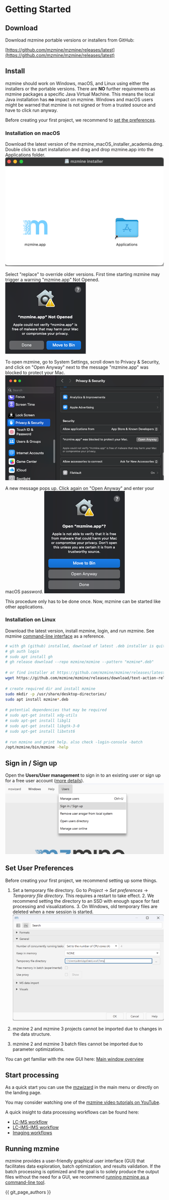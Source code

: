 # Getting Started

## Download

Download mzmine portable versions or installers from GitHub:

[https://github.com/mzmine/mzmine/releases/latest](https://github.com/mzmine/mzmine/releases/latest)

## Install

mzmine should work on Windows, macOS, and Linux using either the installers or the portable versions. There are **NO** further requirements as mzmine packages a specific Java Virtual Machine. This means the local Java installation has **no** impact on mzmine. Windows and macOS users might be warned that mzmine is not signed or from a trusted source and have to click run anyway. 

Before creating your first project, we recommend to [set the preferences](#set-user-preferences).
### Installation on macOS
Download the latest version of the mzmine_macOS_installer_academia.dmg. Double click to start installation and drag and drop mzmine.app into the Applications folder.
![macOS_installer](getting_started_macOS_installer.png)

Select "replace" to override older versions. First time starting mzmine may trigger a warning "mzmine.app" Not Opened.
![macOS_mzmine_not_opened](getting_started_macOS_not_opened.png)

To open mzmine, go to System Settings, scroll down to Privacy & Security, and click on "Open Anyway" next to the message "mzmine.app" was blocked to protect your Mac.
![macOS_mzmine_not_opened](getting_started_macOS_open_anyway.png)

A new message pops up. Click again on "Open Anyway" and enter your macOS password.
![macOS_mzmine_not_opened](getting_started_macOS_open_anyway_2.png)

This procedure only has to be done once. Now, mzmine can be started like other applications. 

### Installation on Linux

Download the latest version, install mzmine, login, and run mzmine. See mzmine [command-line interface](commandline_tool.md) as a reference.  
```bash
# with gh (github) installed, download of latest .deb installer is quite easy
# gh auth login
# sudo apt install gh
# gh release download --repo mzmine/mzmine --pattern "mzmine*.deb"

# or find installer at https://github.com/mzmine/mzmine/releases/latest 
wget https://github.com/mzmine/mzmine/releases/download/text-action-release/mzmine_4.3.1_amd64.deb

# create required dir and install mzmine
sudo mkdir -p /usr/share/desktop-directories/
sudo apt install mzmine*.deb

# potential dependencies that may be required 
# sudo apt-get install xdg-utils
# sudo apt-get install libgl1
# sudo apt-get install libgtk-3-0
# sudo apt-get install libxtst6

# run mzmine and print help. also check -login-console -batch
/opt/mzmine/bin/mzmine -help
```

## Sign in / Sign up 

Open the **Users/User management** to sign in to an existing user or sign up for a free user account ([more details](services/users.md)).
![Sign-in](getting_started_sign-in.png)

## Set User Preferences

Before creating your first project, we recommend setting up some things.

1. Set a temporary file directory. Go to _Project_ → _Set preferences_ → _Temporary file directory_.
   This requires a restart to take effect.
    2. We recommend setting the directory to an SSD with enough space for fast processing and
       visualizations.
    3. On Windows, old temporary files are deleted when a new session is started.
       ![settings](getting_started_set_parameters.png)

2. mzmine 2  and mzmine 3 projects cannot be imported due to changes in the data structure.
3. mzmine 2  and mzmine 3 batch files cannot be imported due to parameter optimizations.

You can get familiar with the new GUI here: [Main window overview](main-window-overview.md)

## Start processing 

As a quick start you can use the [mzwizard](wizard.md) in the main menu or directly on the landing page. 

You may consider watching one of the [mzmine video tutorials on YouTube](https://www.youtube.com/watch?v=jUHd3Sj7x0M&list=PL7kvpfzg8JkV7XKBUUX0xxOJimiK1VCOg).

A quick insight to data processing workflows can be found
here:
- [LC-MS workflow](workflows/lcmsworkflow/lcms-workflow.md)
- [LC-IMS-IMS workflow](workflows/imsworkflow/ion-mobility-data-processing-workflow.md)
- [Imaging workflows](workflows/imagingworkflow/imaging-workflow.md)

## Running mzmine

mzmine provides a user-friendly graphical user interface (GUI) that facilitates data exploration, batch optimization, and results validation. If the batch processing is optimized and the goal is to solely produce the output files without the need for a GUI, we recommend [running mzmine as a command-line tool](commandline_tool.md). 


{{ git_page_authors }}
